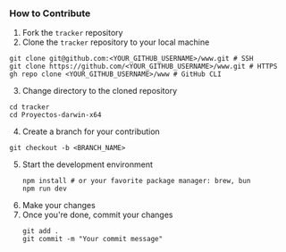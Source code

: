 ### How to Contribute
1. Fork the `tracker` repository
2. Clone the `tracker` repository to your local machine
  ```
  git clone git@github.com:<YOUR_GITHUB_USERNAME>/www.git # SSH
  git clone https://github.com/<YOUR_GITHUB_USERNAME>/www.git # HTTPS
  gh repo clone <YOUR_GITHUB_USERNAME>/www # GitHub CLI
  ```
3. Change directory to the cloned repository
  ```
  cd tracker
  cd Proyectos-darwin-x64
  ```
4. Create a branch for your contribution
  ```
  git checkout -b <BRANCH_NAME>
  ```
5. Start the development environment
   ```
   npm install # or your favorite package manager: brew, bun
   npm run dev
   ```
6. Make your changes
7. Once you're done, commit your changes
   ```
   git add .
   git commit -m "Your commit message"
   ```
   
